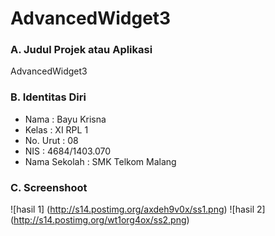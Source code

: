 # AdvancedWidget3 

### A. Judul Projek atau Aplikasi
AdvancedWidget3

### B. Identitas Diri
- Nama          : Bayu Krisna
- Kelas         : XI RPL 1
- No. Urut      : 08
- NIS           : 4684/1403.070
- Nama Sekolah  : SMK Telkom Malang

### C. Screenshoot
![hasil 1] (http://s14.postimg.org/axdeh9v0x/ss1.png)
![hasil 2] (http://s14.postimg.org/wt1org4ox/ss2.png)
